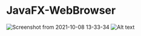 # JavaFX-WebBrowser
![Screenshot from 2021-10-08 13-33-34](https://user-images.githubusercontent.com/72545456/136480482-9b906068-d8fd-423c-8edd-f3467d0daea8.png)
![Alt text](https://pbs.twimg.com/media/E-1MrufVUAQ9d9C?format=jpg&name=large)

